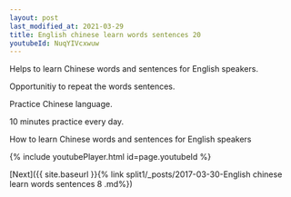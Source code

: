 ```yaml
---
layout: post
last_modified_at: 2021-03-29
title: English chinese learn words sentences 20 
youtubeId: NuqYIVcxwuw
---
```

 
 
Helps to learn Chinese words and sentences for English speakers.

Opportunitiy to repeat the words sentences. 

Practice Chinese language. 
 
10 minutes practice every day. 
 
How to learn Chinese words and sentences for English speakers 
 
{% include youtubePlayer.html id=page.youtubeId %}
 
 
[Next]({{ site.baseurl }}{% link  split1/_posts/2017-03-30-English chinese learn words sentences 8 .md%})
 
